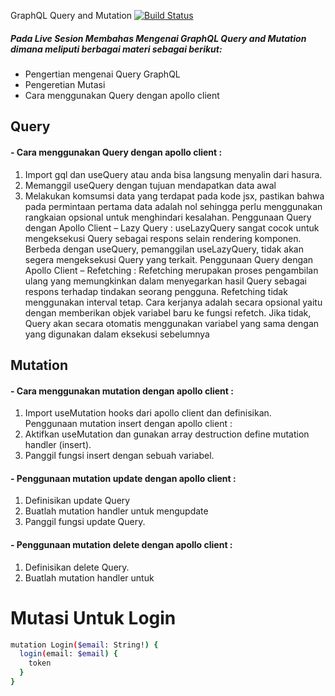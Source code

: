 GraphQL Query and Mutation [![Build Status](https://img.shields.io/badge/React-20232A?style=for-the-badge&logo=react&logoColor=61DAFB)](https://id.reactjs.org/docs/forms.html)
##### Pada Live Sesion  Membahas Mengenai **GraphQL Query and Mutation** dimana meliputi berbagai materi sebagai berikut:
- Pengertian mengenai Query GraphQL
- Pengeretian Mutasi
- Cara menggunakan Query dengan apollo client
## Query
#### - Cara menggunakan Query dengan apollo client :
 1.	Import gql dan useQuery atau anda bisa langsung menyalin dari hasura.
2.	Memanggil useQuery dengan tujuan mendapatkan data awal
3.	Melakukan komsumsi data yang terdapat pada kode jsx, pastikan bahwa pada permintaan pertama data adalah nol sehingga perlu menggunakan rangkaian opsional untuk menghindari kesalahan.
Penggunaan Query dengan Apollo Client – Lazy Query :
useLazyQuery sangat cocok untuk mengeksekusi Query sebagai respons selain rendering komponen. Berbeda dengan useQuery, pemanggilan useLazyQuery, tidak akan segera mengeksekusi Query yang terkait. 
Penggunaan Query dengan Apollo Client – Refetching :
Refetching merupakan proses pengambilan ulang yang memungkinkan dalam menyegarkan hasil Query sebagai respons terhadap tindakan seorang pengguna. Refetching tidak menggunakan interval tetap. Cara kerjanya adalah secara opsional yaitu dengan memberikan objek variabel baru ke fungsi refetch. Jika tidak, Query akan secara otomatis menggunakan variabel yang sama dengan yang digunakan dalam eksekusi sebelumnya
## Mutation
#### - Cara menggunakan mutation dengan apollo client :
1.	Import useMutation hooks dari apollo client dan definisikan.
Penggunaan mutation insert dengan apollo client :
1.	Aktifkan useMutation dan gunakan array destruction define mutation handler (insert).
2.	Panggil fungsi insert dengan sebuah variabel.
#### - Penggunaan mutation update dengan apollo client :
1.	Definisikan update Query
2.	Buatlah mutation handler untuk mengupdate
3.	Panggil fungsi update Query.
#### - Penggunaan mutation delete dengan apollo client :
1.	Definisikan delete Query.
2.	Buatlah mutation handler untuk 

# Mutasi Untuk Login
```sh
mutation Login($email: String!) {
  login(email: $email) {
    token
  }
}
```
